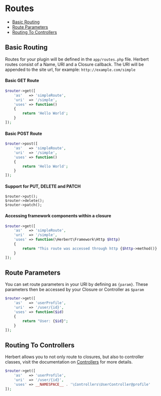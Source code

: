 # Routes

- [Basic Routing](#basic-routing)
- [Route Parameters](#route-parameters)
- [Routing To Controllers](#routing-to-controllers)

<a name="basic-routing"></a>
## Basic Routing

Routes for your plugin will be defined in the `app/routes.php` file. Herbert routes consist of a Name, URI and a Closure callback. The URI will be appended to the site url, for example: `http://example.com/simple`

#### Basic GET Route

``` php
$router->get([
	'as'   => 'simpleRoute',
	'uri'  => '/simple',
	'uses' => function()
	{
		return 'Hello World';
	}
]);
```

#### Basic POST Route

``` php
$router->post([
	'as'   => 'simpleRoute',
	'uri'  => '/simple',
	'uses' => function()
	{
		return 'Hello World';
	}
]);
```

#### Support for PUT, DELETE and PATCH

```
$router->put();
$router->delete();
$router->patch();
```

#### Accessing framework components within a closure

``` php
$router->get([
	'as'   => 'simpleRoute',
	'uri'  => '/simple',
	'uses' => function(\Herbert\Framework\Http $http)
	{
		return "This route was accessed through http {$http->method()} method";
	}
]);
```

<a name="route-parameters"></a>
## Route Parameters

You can set route parameters in your URI by defining as `{param}`. These parameters then be accessed by your Closure or Controller as `$param`


``` php
$router->get([
	'as'   => 'userProfile',
	'uri'  => '/user/{id}',
	'uses' => function($id)
	{
		return "User: {$id}";
	}
]);
```

<a name="routing-to-controllers"></a>
## Routing To Controllers

Herbert allows you to not only route to closures, but also to controller classes, visit the documentation on [Controllers](/$branch/controllers) for more details.


``` php
$router->get([
	'as'   => 'userProfile',
	'uri'  => '/user/{id}',
	'uses' => __NAMESPACE__ . '\Controllers\UserController@profile'
]);
```
